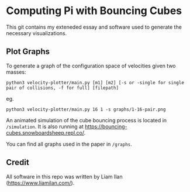 # Computing Pi with Bouncing Cubes
This git contains my exteneded essay and software used to generate the necessary visualizations.

## Plot Graphs

To generate a graph of the configuration space of velocities given two masses:
```
python3 velocity-plotter/main.py [m1] [m2] [-s or -single for single pair of collisions, -f for full] [filepath]
```

eg.
```
python3 velocity-plotter/main.py 16 1 -s graphs/1-16-pair.png
```

An animated simulation of the cube bouncing process is located in `/simulation`. It is also running at https://bouncing-cubes.snowboardsheep.repl.co/.

You can find all graphs used in the paper in `/graphs`. 

## Credit
All software in this repo was written by Liam Ilan (https://www.liamilan.com/).